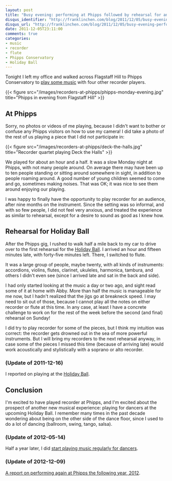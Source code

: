 ```yaml
---
layout: post
title: "Busy evening: performing at Phipps followed by rehearsal for another gig!"
disqus_identifier: "http://franklinchen.com/blog/2011/12/05/busy-evening-performing-at-phipps-followed-by-rehearsal-for-another-gig/"
disqus_url: "http://franklinchen.com/blog/2011/12/05/busy-evening-performing-at-phipps-followed-by-rehearsal-for-another-gig/"
date: 2011-12-05T23:11:00
comments: true
categories:
- music
- recorder
- flute
- Phipps Conservatory
- Holiday Ball
---
```

Tonight I left my office and walked across Flagstaff Hill to Phipps Conservatory to [play some music](/blog/2011/12/01/im-going-to-perform-music-much-sooner-than-i-expected-monday/) with four other recorder players.

{{< figure src="/images/recorders-at-phipps/phipps-monday-evening.jpg" title="Phipps in evening from Flagstaff Hill" >}}

## At Phipps

Sorry, no photos or videos of me playing, because I didn't want to bother or confuse any Phipps visitors on how to use my camera! I did take a photo of the rest of us playing a piece that I did not participate in:

{{< figure src="/images/recorders-at-phipps/deck-the-halls.jpg" title="Recorder quartet playing Deck the Halls" >}}

We played for about an hour and a half.  It was a slow Monday night at Phipps, with not many people around. On average there may have been up to ten people standing or sitting around somewhere in sight, in addition to people roaming around. A good number of young children seemed to come and go, sometimes making noises.
That was OK; it was nice to see them around enjoying our playing.

I was happy to finally have the opportunity to play recorder for an audience, after nine months on the instrument. Since the setting was so informal, and with so few people, I did not feel very anxious, and treated the experience as similar to rehearsal, except for a desire to sound as good as I knew how.

## Rehearsal for Holiday Ball

After the Phipps gig, I rushed to walk half a mile back to my car to drive over to the first rehearsal for the [Holiday Ball](http://pittsburghcontra.org/). I arrived an hour and fifteen minutes late, with forty-five minutes left. There, I switched to flute.

It was a large group of people, maybe twenty, with all kinds of instruments: accordions, violins, flutes, clarinet, ukuleles, harmonica, tambura, and others I didn't even see (since I arrived late and sat in the back and side).

I had only started looking at the music a day or two ago, and sight read some of it at home with Abby. More than half the music is manageable for me now, but I hadn't realized that the jigs go at breakneck speed. I may need to sit out of those, because I cannot play all the notes on either recorder or flute at this time. In any case, at least I have a concrete challenge to work on for the rest of the week before the second (and final) rehearsal on Sunday!

I did try to play recorder for some of the pieces, but I think my intuition was correct: the recorder gets drowned out in the sea of more powerful instruments. But I will bring my recorders to the next rehearsal anyway, in case some of the pieces I missed this time (because of arriving late) would work acoustically and stylistically with a soprano or alto recorder.

### (Update of 2011-12-16)

I reported on playing at the [Holiday Ball](/blog/2011/12/16/playing-recorder-and-flute-at-the-holiday-ball/).

## Conclusion

I'm excited to have played recorder at Phipps, and I'm excited about the prospect of another new musical experience: playing for dancers at the upcoming Holiday Ball. I remember many times in the past decade wondering about being on the other side of the dance floor, since I used to do a lot of dancing (ballroom, swing, tango, salsa).

### (Update of 2012-05-14)

Half a year later, I did [start playing music regularly for dancers](/blog/2012/05/14/playing-french-music-for-first-time-and-dancing-blues-for-first-time/).

### (Update of 2012-12-09)

[A report on performing again at Phipps the following year, 2012](/blog/2012/12/09/playing-music-on-recorders-at-a-phipps-conservatory-candlelight-evening/).
